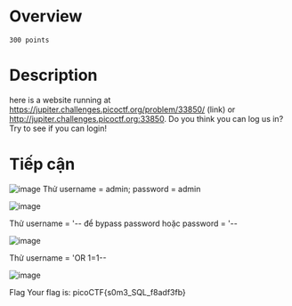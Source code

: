 # Overview #
`300 points`

# Description #
here is a website running at https://jupiter.challenges.picoctf.org/problem/33850/ (link) or http://jupiter.challenges.picoctf.org:33850. Do you think you can log us in? Try to see if you can login!

# Tiếp cận #

![image](https://github.com/hgiang20/PicoCTF_Writeup/assets/130575510/bd102d3f-2742-4c8a-90ff-dc1b63f9d3bd)
Thử username = admin; password = admin

![image](https://github.com/hgiang20/PicoCTF_Writeup/assets/130575510/082540dd-757a-4908-9a96-bf0a3ec3abf0)

Thử username = '-- để bypass password hoặc password = '--

![image](https://github.com/hgiang20/PicoCTF_Writeup/assets/130575510/0e1264e6-5fd5-4c36-b68c-8cda1e54406d)

Thử username = 'OR 1=1--

![image](https://github.com/hgiang20/PicoCTF_Writeup/assets/130575510/3718c9dd-96dc-4506-a999-234971d4681f)

Flag Your flag is: picoCTF{s0m3_SQL_f8adf3fb}





